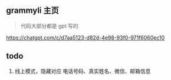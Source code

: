 ## grammyli 主页

> 代码大部分都是 gpt 写的

https://chatgpt.com/c/d7aa5123-d82d-4e98-93f0-971f6060ec10

## todo

1. 线上模式，隐藏对应 电话号码、真实姓名、微信、邮箱信息
